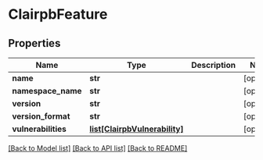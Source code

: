 # ClairpbFeature

## Properties
Name | Type | Description | Notes
------------ | ------------- | ------------- | -------------
**name** | **str** |  | [optional] 
**namespace_name** | **str** |  | [optional] 
**version** | **str** |  | [optional] 
**version_format** | **str** |  | [optional] 
**vulnerabilities** | [**list[ClairpbVulnerability]**](ClairpbVulnerability.md) |  | [optional] 

[[Back to Model list]](../README.md#documentation-for-models) [[Back to API list]](../README.md#documentation-for-api-endpoints) [[Back to README]](../README.md)


